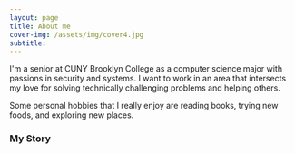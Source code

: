 ```yaml
---
layout: page
title: About me
cover-img: /assets/img/cover4.jpg
subtitle: 
---
```

I'm a senior at CUNY Brooklyn College as a computer science major with passions in security and systems. I want to work in an area that intersects my love for solving technically challenging problems and helping others.

Some personal hobbies that I really enjoy are reading books, trying new foods, and exploring new places.


### My Story


